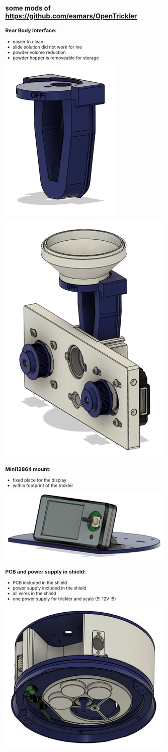 ## some mods of https://github.com/eamars/OpenTrickler

### Rear Body Interface:
- easier to clean
- slide solution did not work for me
- powder volume reduction
- powder hopper is removeable for storage

![screenshot](pics/rear_body_interface_mod01.png)

![screenshot](pics/rear_body_interface_mod02.png)

### Mini12864 mount:
- fixed place for the display
- within footprint of the trickler

![screenshot](pics/mini12864_mount.png)

### PCB and power supply in shield:
- PCB included in the shield
- power supply included in the shield
- all wires in the shield
- one power supply for trickler and scale (!!! 12V !!!)

![screenshot](pics/A&D_FX_Shield_all_in.png)
